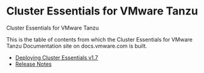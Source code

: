 # Cluster Essentials for VMware Tanzu

Cluster Essentials for VMware Tanzu

This is the table of contents from which the Cluster Essentials for VMware Tanzu Documentation site on docs.vmware.com is built.

- [Deploying Cluster Essentials v1.7](deploy.md)
- [Release Notes](release-notes.md)

